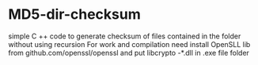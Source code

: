 # MD5-dir-checksum
simple C ++ code to generate checksum of files contained in the folder without using recursion
For work and compilation need install OpenSLL lib from github.com/openssl/openssl and put libcrypto -*.dll in .exe file folder
